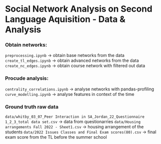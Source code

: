 # Social Network Analysis on Second Language Aquisition - Data & Analysis

### Obtain networks:
`preprocessing.ipynb` -> obtain base networks from the data
`create_tl_edges.ipynb` -> obtain advanced networks from the data
`create_nc_edges.ipynb` -> obtain course network with filtered out data

### Procude analysis:
`centrality_correlations.ipynb` -> analyse networks with pandas-profiling
`curve_modelling.ipynb` -> analyse features in context of the time

### Ground truth raw data
`data/whitby_03_07_Peer Interaction in SA_Jordan_22_Questionnaire 1_2_3_total data set.csv` -> data from questionarries
`data/Housing arrangements Fall 2022 - Sheet1.csv` -> housing arrangement of the students
`data/2022 Issues Classes and Final Exam scores(80).csv` -> final exam score from the TL before the summer school
